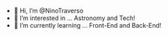 - 👋 Hi, I’m @NinoTraverso
- 👀 I’m interested in ... Astronomy and Tech!
- 🌱 I’m currently learning ... Front-End and Back-End!

